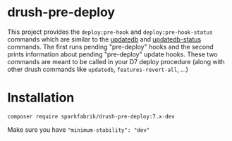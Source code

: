 # drush-pre-deploy

This project provides the `deploy:pre-hook` and `deploy:pre-hook-status` commands which are similar to the [updatedb](https://drushcommands.com/drush-8x/core/updatedb/) and [updatedb-status](https://drushcommands.com/drush-8x/core/updatedb-status/) commands. The first runs pending "pre-deploy" hooks and the second prints information about pending "pre-deploy" update hooks.
These two commands are meant to be called in your D7 deploy procedure (along with other drush commands like `updatedb`, `features-revert-all`, ...)

# Installation

`composer require sparkfabrik/drush-pre-deploy:7.x-dev`

Make sure you have `"minimum-stability": "dev"`
